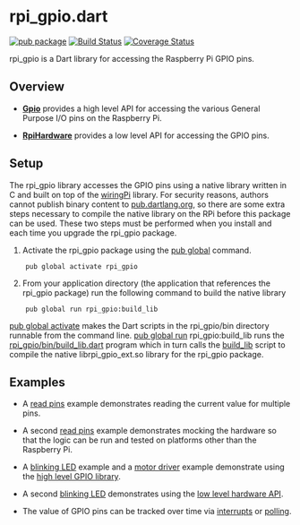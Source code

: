 # rpi_gpio.dart

[![pub package](https://img.shields.io/pub/v/rpi_gpio.svg)](https://pub.dartlang.org/packages/rpi_gpio)
[![Build Status](https://travis-ci.org/danrubel/rpi_gpio.dart.svg?branch=master)](https://travis-ci.org/danrubel/rpi_gpio.dart)
[![Coverage Status](https://coveralls.io/repos/danrubel/rpi_gpio.dart/badge.svg?branch=master&service=github)](https://coveralls.io/github/danrubel/rpi_gpio.dart?branch=master)

rpi_gpio is a Dart library for accessing the Raspberry Pi GPIO pins.

## Overview

 * [__Gpio__](lib/rpi_gpio.dart) provides a high level API for accessing
   the various General Purpose I/O pins on the Raspberry Pi.
 
 * [__RpiHardware__](lib/rpi_hardware.dart) provides a low level API
   for accessing the GPIO pins.

## Setup

The rpi_gpio library accesses the GPIO pins using a native library written
in C and built on top of the [wiringPi](http://wiringpi.com/) library.
For security reasons, authors cannot publish binary content
to [pub.dartlang.org](https://pub.dartlang.org/), so there are some extra
steps necessary to compile the native library on the RPi before this package
can be used. These two steps must be performed when you install and each time
you upgrade the rpi_gpio package.

1) Activate the rpi_gpio package using the
[pub global](https://www.dartlang.org/tools/pub/cmd/pub-global.html) command.
```
    pub global activate rpi_gpio
```

2) From your application directory (the application that references
the rpi_gpio package) run the following command to build the native library
```
    pub global run rpi_gpio:build_lib
```

[pub global activate](https://www.dartlang.org/tools/pub/cmd/pub-global.html#activating-a-package)
makes the Dart scripts in the rpi_gpio/bin directory runnable
from the command line. 
[pub global run](https://www.dartlang.org/tools/pub/cmd/pub-global.html#running-a-script)
rpi_gpio:build_lib runs the [rpi_gpio/bin/build_lib.dart](bin/build_lib.dart)
program which in turn calls the [build_lib](lib/src/native/build_lib) script
to compile the native librpi_gpio_ext.so library for the rpi_gpio package.

## Examples

 * A [read pins](example/read.dart) example demonstrates reading
   the current value for multiple pins.

 * A second [read pins](example/read_with_mocks.dart) example
   demonstrates mocking the hardware so that the logic can be run
   and tested on platforms other than the Raspberry Pi.

 * A [blinking LED](example/blink.dart) example
   and a [motor driver](example/pwm_motor_sample.dart) example
   demonstrate using the [high level GPIO library](lib/rpi_gpio.dart).
 
 * A second [blinking LED](example/blink_hardware_api.dart)
   demonstrates using the [low level hardware API](lib/rpi_hardware.dart).

 * The value of GPIO pins can be tracked over time
   via [interrupts](example/interrupts.dart)
   or [polling](example/polling.dart).

